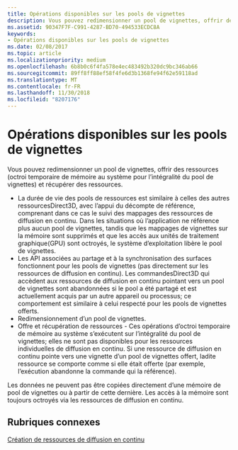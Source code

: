 ```yaml
---
title: Opérations disponibles sur les pools de vignettes
description: Vous pouvez redimensionner un pool de vignettes, offrir des ressources (octroi temporaire de mémoire au système pour l’intégralité du pool de vignettes) et récupérer des ressources.
ms.assetid: 90347F7F-C991-4287-BD70-494533ECDC8A
keywords:
- Opérations disponibles sur les pools de vignettes
ms.date: 02/08/2017
ms.topic: article
ms.localizationpriority: medium
ms.openlocfilehash: 6b8b0c6f4fa578e4ec483492b320dc9bc346ab66
ms.sourcegitcommit: 89ff8ff88ef58f4fe6d3b1368fe94f62e59118ad
ms.translationtype: MT
ms.contentlocale: fr-FR
ms.lasthandoff: 11/30/2018
ms.locfileid: "8207176"
---
```

# <a name="operations-available-on-tile-pools"></a>Opérations disponibles sur les pools de vignettes


Vous pouvez redimensionner un pool de vignettes, offrir des ressources (octroi temporaire de mémoire au système pour l’intégralité du pool de vignettes) et récupérer des ressources.

-   La durée de vie des pools de ressources est similaire à celles des autres ressourcesDirect3D, avec l’appui du décompte de référence, comprenant dans ce cas le suivi des mappages des ressources de diffusion en continu. Dans les situations où l’application ne référence plus aucun pool de vignettes, tandis que les mappages de vignettes sur la mémoire sont supprimés et que les accès aux unités de traitement graphique(GPU) sont octroyés, le système d’exploitation libère le pool de vignettes.
-   Les API associées au partage et à la synchronisation des surfaces fonctionnent pour les pools de vignettes (pas directement sur les ressources de diffusion en continu). Les commandesDirect3D qui accèdent aux ressources de diffusion en continu pointant vers un pool de vignettes sont abandonnées si le pool a été partagé et est actuellement acquis par un autre appareil ou processus; ce comportement est similaire à celui respecté pour les pools de vignettes offerts.
-   Redimensionnement d’un pool de vignettes.
-   Offre et récupération de ressources - Ces opérations d’octroi temporaire de mémoire au système s’exécutent sur l’intégralité du pool de vignettes; elles ne sont pas disponibles pour les ressources individuelles de diffusion en continu. Si une ressource de diffusion en continu pointe vers une vignette d’un pool de vignettes offert, ladite ressource se comporte comme si elle était offerte (par exemple, l’exécution abandonne la commande qui la référence).

Les données ne peuvent pas être copiées directement d’une mémoire de pool de vignettes ou à partir de cette dernière. Les accès à la mémoire sont toujours octroyés via les ressources de diffusion en continu.

## <a name="span-idrelated-topicsspanrelated-topics"></a><span id="related-topics"></span>Rubriques connexes


[Création de ressources de diffusion en continu](creating-streaming-resources.md)

 

 




